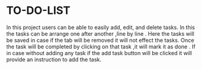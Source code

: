 # TO-DO-LIST
In this project users can be able to easily add, edit, and delete tasks.
In this the tasks can be arrange one after another ,line by line .
Here the tasks will be saved in case if the tab will be removed it will not effect the tasks.
Once the task will be completed by clicking on that task ,it will mark it as done .
If in case without adding any task if the add task button will be clicked it will provide an instruction to add the task.

